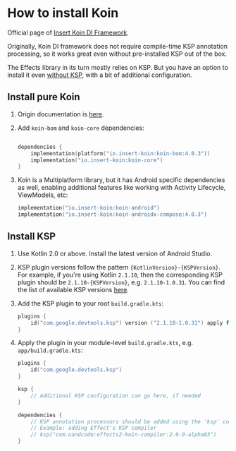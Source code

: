 # How to install Koin 

Official page of [Insert Koin DI Framework](https://insert-koin.io/).

Originally, Koin DI framework does not require compile-time KSP annotation processing, so
it works great even without pre-installed KSP out of the box. 

The Effects library in its turn mostly relies on KSP. But you have an option to install it
even [without KSP](no-ksp-installation.md), with a bit of additional configuration.

## Install pure Koin

1. Origin documentation is [here](https://insert-koin.io/docs/setup/koin/).
2. Add `koin-bom` and `koin-core` dependencies:

   ```kotlin
   
   dependencies {
       implementation(platform("io.insert-koin:koin-bom:4.0.3"))
       implementation("io.insert-koin:koin-core")
   }
   ```

3. Koin is a Multiplatform library, but it has Android specific dependencies as well,
   enabling additional features like working with Activity Lifecycle, ViewModels, etc:

   ```kotlin
   implementation("io.insert-koin:koin-android")
   implementation("io.insert-koin:koin-androidx-compose:4.0.3")
   ```

## Install KSP

1. Use Kotlin 2.0 or above. Install the latest version of Android Studio.
2. KSP plugin versions follow the pattern `{KotlinVersion}-{KSPVersion}`.
   For example, if you're using Kotlin `2.1.10`, then the corresponding KSP plugin should be `2.1.10-{KSPVersion}`,
   e.g. `2.1.10-1.0.31`. You can find the list of available KSP versions [here](https://mvnrepository.com/artifact/com.google.devtools.ksp/com.google.devtools.ksp.gradle.plugin?repo=central).
3. Add the KSP plugin to your root `build.gradle.kts`:

   ```kotlin
   plugins {
       id("com.google.devtools.ksp") version ("2.1.10-1.0.31") apply false
   }
   ```

4. Apply the plugin in your module-level `build.gradle.kts`, e.g. `app/build.gradle.kts`:

   ```kotlin
   plugins {
       id("com.google.devtools.ksp")
   }
   
   ksp {
       // Additional KSP configuration can go here, if needed
   }
   
   dependencies {
       // KSP annotation processors should be added using the 'ksp' configuration
       // Example: adding Effect's KSP compiler
       // ksp("com.uandcode:effects2-koin-compiler:2.0.0-alpha03")
   }
   ```
